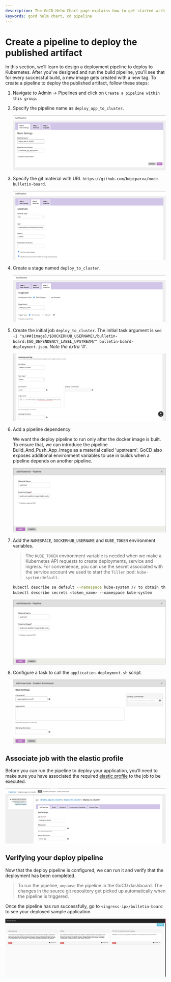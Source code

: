 ```yaml
---
description: The GoCD Helm Chart page explains how to get started with GoCD for kubernetes using Helm.
keywords: gocd helm chart, cd pipeline
---
```

# Create a pipeline to deploy the published artifact

In this section, we’ll learn to design a deployment pipeline to deploy to Kubernetes. After you've designed and run the build pipeline, you'll see that for every successful build, a new image gets created with a new tag. To create a pipeline to deploy the published artifact, follow these steps:   

1. Navigate to Admin -> Pipelines and click on `Create a pipeline within this group`.

2. Specify the pipeline name as `deploy_app_to_cluster`.

    ![](../../resources/images/gocd-helm-chart/pipeline_wizard_deploy_pipeline.png)

3. Specify the git material with URL `https://github.com/bdpiparva/node-bulletin-board`.

    ![](../../resources/images/gocd-helm-chart/deploy_add_material.png)

4. Create a stage named `deploy_to_cluster`.

    ![](../../resources/images/gocd-helm-chart/deploy_add_stage.png)

5. Create the initial job `deploy_to_cluster`. The initial task argument is `sed -i "s/##{image}/$DOCKERHUB_USERNAME\/bulletin-board:$GO_DEPENDENCY_LABEL_UPSTREAM/" bulletin-board-deployment.json`.
*Note the extra '#'.*

    ![](../../resources/images/gocd-helm-chart/deploy_add_job.png)

6. Add a pipeline dependency

    We want the deploy pipeline to run only after the docker image is built. To ensure that, we can introduce the pipeline Build_And_Push_App_Image as a material called 'upstream'. GoCD also exposes additional environment variables to use in builds when a pipeline depends on another pipeline.

    ![](../../resources/images/gocd-helm-chart/deploy_add_pipeline_dep.png)


7. Add the `NAMESPACE`, `DOCKERHUB_USERNAME` and `KUBE_TOKEN` environment variables. 
    
    > The `KUBE_TOKEN` environment variable is needed when we make a Kubernetes API requests to create deployments, service and ingress.
    For convenience, you can use the secret associated with the service account we used to start the `Tiller` pod: `kube-system:default`.  
    
    ```bash
    kubectl describe sa default --namespace kube-system // to obtain the secret name
    kubectl describe secrets <token_name> --namespace kube-system
    ``` 

    ![](../../resources/images/gocd-helm-chart/deploy_add_pipeline_dep.png)

8. Configure a task to call the `application-deployment.sh` script.

    ![](../../resources/images/gocd-helm-chart/deploy_add_task.png)

## Associate job with the elastic profile

Before you can run the pipeline to deploy your application, you’ll need to make sure you have associated the required [elastic profile](elastic_profiles.md) to the job to be executed. 

![](../../resources/images/gocd-helm-chart/deploy_associate_with_profile.png)

## Verifying your deploy pipeline

Now that the deploy pipeline is configured, we can run it and verify that the deployment has been completed. 

> To run the pipeline, `unpause` the pipeline in the GoCD dashboard. The changes in the source git repository get picked up automatically when the pipeline is triggered.

Once the pipeline has run successfully, go to `<ingress-ip>/bulletin-board` to see your deployed sample application.

![](../../resources/images/gocd-helm-chart/sample_application.png)
